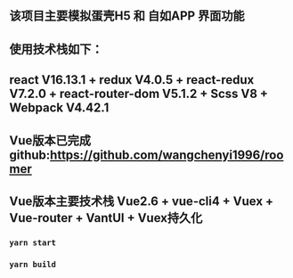 ## 该项目主要模拟蛋壳H5 和 自如APP 界面功能

## 使用技术栈如下：
## react V16.13.1 + redux V4.0.5 + react-redux V7.2.0 + react-router-dom V5.1.2 + Scss V8 + Webpack V4.42.1


## Vue版本已完成 github:https://github.com/wangchenyi1996/roomer

## Vue版本主要技术栈 Vue2.6 + vue-cli4 + Vuex + Vue-router + VantUI + Vuex持久化

### `yarn start`

### `yarn build`
